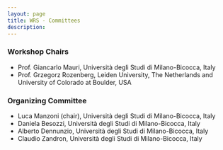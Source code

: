```yaml
---
layout: page
title: WRS - Committees
description: 
---
```

### Workshop Chairs

- Prof. Giancarlo Mauri, Università degli Studi di Milano-Bicocca, Italy
- Prof. Grzegorz Rozenberg, Leiden University, The Netherlands and University of Colorado at Boulder, USA

### Organizing Committee

- Luca Manzoni (chair), Università degli Studi di Milano-Bicocca, Italy
- Daniela Besozzi, Università degli Studi di Milano-Bicocca, Italy
- Alberto Dennunzio, Università degli Studi di Milano-Bicocca, Italy
- Claudio Zandron, Università degli Studi di Milano-Bicocca, Italy

